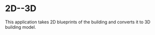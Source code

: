 # 2D--3D
This application takes 2D blueprints of the building and converts it to 3D building model.

